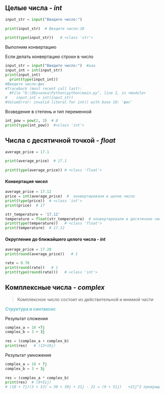 ## Целые числа - _int_

```python
input_str = input("Введите число:")  
  
print(input_str)  # Введите число:10
  
print(type(input_str))   # <class 'str'>
```

Выполним конвертацию

Если делать конвертацию строки в число
```python
input_str = input("Введите число:")  #aaa
input_int = int(input_str)  
print(input_int)  
  print(type(input_int))
#Введите число:фис
#Traceback (most recent call last):
  #File "D:\Обучалка\Python\python\main.py", line 2, in <module>
#    input_int = int(input_str)
#ValueError: invalid literal for int() with base 10: 'фис'
```

Возведение в степень и тип переменной
```python
int_pow = pow(2, 3)  # 8
print(type(int_pow))  #<class 'int'>
```

## Числа с десятичной точкой - _float_

```python
average_price = 17.1  
  
print(average_price)  # 17.1
  
print(type(average_price)) # <class 'float'>
```

#### Конвертация чисел

```python
average_price = 17.12  
price = int(average_price)  #  конвертировали в целое число
print(type(price))  # <class 'int'>
print(price)  # 17
```

```python
str_temperature = '17.12'  
temperature = float(str_temperature)  # конвертировали в десятичное число
print(type(temperature))   # <class 'float'>
print(temperature)  # 17.12
```

#### Округление до ближайшего целого числа - _int_

```python
average_price = 17.20  
print(round(average_price))   # 1 
```

```python
rate = 0.78  
print(round(rate))   # 1
print(type(round(rate)))   # <class 'int'>
```

## Комплексные числа - _complex_

> Комплексное число состоит из действительной и мнимой части

<strong style='color: #6ABDC8; text-align-center; margin: 0 auto: font-size: 30px'>Структура и синтаксис</strong>

Результат сложения
```python
complex_a = 10 +7j  
complex_b = 3 + 3j  
  
res = (complex_a + complex_b) 
print(res)   # (13+10j)
```

Результат умножения
```python
complex_a = 10 + 7j  
complex_b = 3 + 3j  
  
res = (complex_a * complex_b)  
print(res)  # (9+51j)
# (10 + 7j)(3 + 3J) = 30 + 30j + 21j - 21 = (9 + 51j)   +21j^2 превращается в -21
```
